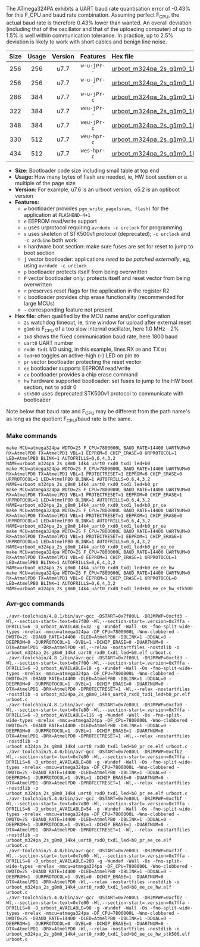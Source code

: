 The ATmega324PA exhibits a UART baud rate quantisation error of -0.43% for this F_CPU and baud rate combination. Assuming perfect F<sub>CPU</sub>, the actual baud rate is therefore 0.43% lower than wanted. An overall deviation (including that of the oscillator and that of the uploading computer) of up to 1.5% is well within communication tolerance. In practice, up to 2.5% deviation is likely to work with short cables and benign line noise.

|Size|Usage|Version|Features|Hex file|
|:-:|:-:|:-:|:-:|:--|
|256|256|u7.7|`w-u-jPr--`|[urboot_m324pa_2s_g1m0_1k8_uart0_rxd0_txd1_led+b0.hex](https://raw.githubusercontent.com/stefanrueger/urboot.hex/main/mcus/atmega324pa/watchdog_2_s/internal_oscillator_g-2.50%25/%2B1m000000_hz/%2B%2B%2B1k8_baud/uart0_rxd0_txd1/led%2Bb0/urboot_m324pa_2s_g1m0_1k8_uart0_rxd0_txd1_led%2Bb0.hex)|
|256|256|u7.7|`w-u-jPr--`|[urboot_m324pa_2s_g1m0_1k8_uart0_rxd0_txd1_led+b0_pr.hex](https://raw.githubusercontent.com/stefanrueger/urboot.hex/main/mcus/atmega324pa/watchdog_2_s/internal_oscillator_g-2.50%25/%2B1m000000_hz/%2B%2B%2B1k8_baud/uart0_rxd0_txd1/led%2Bb0/urboot_m324pa_2s_g1m0_1k8_uart0_rxd0_txd1_led%2Bb0_pr.hex)|
|286|384|u7.7|`w-u-jPr-c`|[urboot_m324pa_2s_g1m0_1k8_uart0_rxd0_txd1_led+b0_pr_ce.hex](https://raw.githubusercontent.com/stefanrueger/urboot.hex/main/mcus/atmega324pa/watchdog_2_s/internal_oscillator_g-2.50%25/%2B1m000000_hz/%2B%2B%2B1k8_baud/uart0_rxd0_txd1/led%2Bb0/urboot_m324pa_2s_g1m0_1k8_uart0_rxd0_txd1_led%2Bb0_pr_ce.hex)|
|322|384|u7.7|`weu-jPr--`|[urboot_m324pa_2s_g1m0_1k8_uart0_rxd0_txd1_led+b0_pr_ee.hex](https://raw.githubusercontent.com/stefanrueger/urboot.hex/main/mcus/atmega324pa/watchdog_2_s/internal_oscillator_g-2.50%25/%2B1m000000_hz/%2B%2B%2B1k8_baud/uart0_rxd0_txd1/led%2Bb0/urboot_m324pa_2s_g1m0_1k8_uart0_rxd0_txd1_led%2Bb0_pr_ee.hex)|
|348|384|u7.7|`weu-jPr-c`|[urboot_m324pa_2s_g1m0_1k8_uart0_rxd0_txd1_led+b0_pr_ee_ce.hex](https://raw.githubusercontent.com/stefanrueger/urboot.hex/main/mcus/atmega324pa/watchdog_2_s/internal_oscillator_g-2.50%25/%2B1m000000_hz/%2B%2B%2B1k8_baud/uart0_rxd0_txd1/led%2Bb0/urboot_m324pa_2s_g1m0_1k8_uart0_rxd0_txd1_led%2Bb0_pr_ee_ce.hex)|
|330|512|u7.7|`weu-hpr-c`|[urboot_m324pa_2s_g1m0_1k8_uart0_rxd0_txd1_led+b0_ee_ce_hw.hex](https://raw.githubusercontent.com/stefanrueger/urboot.hex/main/mcus/atmega324pa/watchdog_2_s/internal_oscillator_g-2.50%25/%2B1m000000_hz/%2B%2B%2B1k8_baud/uart0_rxd0_txd1/led%2Bb0/urboot_m324pa_2s_g1m0_1k8_uart0_rxd0_txd1_led%2Bb0_ee_ce_hw.hex)|
|434|512|u7.7|`wes-hpr-c`|[urboot_m324pa_2s_g1m0_1k8_uart0_rxd0_txd1_led+b0_ee_ce_hw_stk500.hex](https://raw.githubusercontent.com/stefanrueger/urboot.hex/main/mcus/atmega324pa/watchdog_2_s/internal_oscillator_g-2.50%25/%2B1m000000_hz/%2B%2B%2B1k8_baud/uart0_rxd0_txd1/led%2Bb0/urboot_m324pa_2s_g1m0_1k8_uart0_rxd0_txd1_led%2Bb0_ee_ce_hw_stk500.hex)|

- **Size:** Bootloader code size including small table at top end
- **Usage:** How many bytes of flash are needed, ie, HW boot section or a multiple of the page size
- **Version:** For example, u7.6 is an urboot version, o5.2 is an optiboot version
- **Features:**
  + `w` bootloader provides `pgm_write_page(sram, flash)` for the application at `FLASHEND-4+1`
  + `e` EEPROM read/write support
  + `u` uses urprotocol requiring `avrdude -c urclock` for programming
  + `s` uses skeleton of STK500v1 protocol (deprecated); `-c urclock` and `-c arduino` both work
  + `h` hardware boot section: make sure fuses are set for reset to jump to boot section
  + `j` vector bootloader: applications *need to be patched externally*, eg, using `avrdude -c urclock`
  + `p` bootloader protects itself from being overwritten
  + `P` vector bootloader only: protects itself and reset vector from being overwritten
  + `r` preserves reset flags for the application in the register R2
  + `c` bootloader provides chip erase functionality (recommended for large MCUs)
  + `-` corresponding feature not present
- **Hex file:** often qualified by the MCU name and/or configuration
  + `2s` watchdog timeout, ie, time window for upload after external reset
  + `g1m0` is F<sub>CPU</sub> of a too slow internal oscillator, here 1.0 MHz - 2%
  + `1k8` shows the fixed communication baud rate, here 1800 baud
  + `uart0` UART number
  + `rxd0 txd1` I/O using, in this example, lines RX `D0` and TX `D1`
  + `led+b0` toggles an active-high (`+`) LED on pin `B0`
  + `pr` vector bootloader protecting the reset vector
  + `ee` bootloader supports EEPROM read/write
  + `ce` bootloader provides a chip erase command
  + `hw` hardware supported bootloader: set fuses to jump to the HW boot section, not to addr 0
  + `stk500` uses deprecated STK500v1 protocol to communicate with bootloader


Note below that baud rate and F<sub>CPU</sub> may be different from the path name's as long as the quotient F<sub>CPU</sub>/baud rate is the same.

### Make commands
```
make MCU=atmega324pa WDTO=2S F_CPU=7800000L BAUD_RATE=14400 UARTNUM=0 RX=AtmelPD0 TX=AtmelPD1 VBL=1 EEPROM=0 CHIP_ERASE=0 URPROTOCOL=1 LED=AtmelPB0 BLINK=1 AUTOFRILLS=0,6,4,3,2 NAME=urboot_m324pa_2s_g8m0_14k4_uart0_rxd0_txd1_led+b0
make MCU=atmega324pa WDTO=2S F_CPU=7800000L BAUD_RATE=14400 UARTNUM=0 RX=AtmelPD0 TX=AtmelPD1 VBL=1 PROTECTRESET=1 EEPROM=0 CHIP_ERASE=0 URPROTOCOL=1 LED=AtmelPB0 BLINK=1 AUTOFRILLS=0,6,4,3,2 NAME=urboot_m324pa_2s_g8m0_14k4_uart0_rxd0_txd1_led+b0_pr
make MCU=atmega324pa WDTO=2S F_CPU=7800000L BAUD_RATE=14400 UARTNUM=0 RX=AtmelPD0 TX=AtmelPD1 VBL=1 PROTECTRESET=1 EEPROM=0 CHIP_ERASE=1 URPROTOCOL=1 LED=AtmelPB0 BLINK=1 AUTOFRILLS=0,6,4,3,2 NAME=urboot_m324pa_2s_g8m0_14k4_uart0_rxd0_txd1_led+b0_pr_ce
make MCU=atmega324pa WDTO=2S F_CPU=7800000L BAUD_RATE=14400 UARTNUM=0 RX=AtmelPD0 TX=AtmelPD1 VBL=1 PROTECTRESET=1 EEPROM=1 CHIP_ERASE=0 URPROTOCOL=1 LED=AtmelPB0 BLINK=1 AUTOFRILLS=0,6,4,3,2 NAME=urboot_m324pa_2s_g8m0_14k4_uart0_rxd0_txd1_led+b0_pr_ee
make MCU=atmega324pa WDTO=2S F_CPU=7800000L BAUD_RATE=14400 UARTNUM=0 RX=AtmelPD0 TX=AtmelPD1 VBL=1 PROTECTRESET=1 EEPROM=1 CHIP_ERASE=1 URPROTOCOL=1 LED=AtmelPB0 BLINK=1 AUTOFRILLS=0,6,4,3,2 NAME=urboot_m324pa_2s_g8m0_14k4_uart0_rxd0_txd1_led+b0_pr_ee_ce
make MCU=atmega324pa WDTO=2S F_CPU=7800000L BAUD_RATE=14400 UARTNUM=0 RX=AtmelPD0 TX=AtmelPD1 VBL=0 EEPROM=1 CHIP_ERASE=1 URPROTOCOL=1 LED=AtmelPB0 BLINK=1 AUTOFRILLS=0,6,4,3,2 NAME=urboot_m324pa_2s_g8m0_14k4_uart0_rxd0_txd1_led+b0_ee_ce_hw
make MCU=atmega324pa WDTO=2S F_CPU=7800000L BAUD_RATE=14400 UARTNUM=0 RX=AtmelPD0 TX=AtmelPD1 VBL=0 EEPROM=1 CHIP_ERASE=1 URPROTOCOL=0 LED=AtmelPB0 BLINK=1 AUTOFRILLS=0,6,4,3,2 NAME=urboot_m324pa_2s_g8m0_14k4_uart0_rxd0_txd1_led+b0_ee_ce_hw_stk500
```

### Avr-gcc commands
```
./avr-toolchain/4.8.1/bin/avr-gcc -DSTART=0x7f00UL -DRJMPWP=0xcfd3 -Wl,--section-start=.text=0x7f00 -Wl,--section-start=.version=0x7ffa -DFRILLS=6 -D_urboot_AVAILABLE=32 -g -Wundef -Wall -Os -fno-split-wide-types -mrelax -mmcu=atmega324pa -DF_CPU=7800000L -Wno-clobbered -DWDTO=2S -DBAUD_RATE=14400 -DLED=AtmelPB0 -DBLINK=1 -DDUAL=0 -DEEPROM=0 -DURPROTOCOL=1 -DVBL=1 -DCHIP_ERASE=0 -DUARTNUM=0 -DTX=AtmelPD1 -DRX=AtmelPD0 -Wl,--relax -nostartfiles -nostdlib -o urboot_m324pa_2s_g8m0_14k4_uart0_rxd0_txd1_led+b0.elf urboot.c
./avr-toolchain/4.8.1/bin/avr-gcc -DSTART=0x7f00UL -DRJMPWP=0xcfd3 -Wl,--section-start=.text=0x7f00 -Wl,--section-start=.version=0x7ffa -DFRILLS=6 -D_urboot_AVAILABLE=18 -g -Wundef -Wall -Os -fno-split-wide-types -mrelax -mmcu=atmega324pa -DF_CPU=7800000L -Wno-clobbered -DWDTO=2S -DBAUD_RATE=14400 -DLED=AtmelPB0 -DBLINK=1 -DDUAL=0 -DEEPROM=0 -DURPROTOCOL=1 -DVBL=1 -DCHIP_ERASE=0 -DUARTNUM=0 -DTX=AtmelPD1 -DRX=AtmelPD0 -DPROTECTRESET=1 -Wl,--relax -nostartfiles -nostdlib -o urboot_m324pa_2s_g8m0_14k4_uart0_rxd0_txd1_led+b0_pr.elf urboot.c
./avr-toolchain/4.8.1/bin/avr-gcc -DSTART=0x7e80UL -DRJMPWP=0xcfa0 -Wl,--section-start=.text=0x7e80 -Wl,--section-start=.version=0x7ffa -DFRILLS=6 -D_urboot_AVAILABLE=116 -g -Wundef -Wall -Os -fno-split-wide-types -mrelax -mmcu=atmega324pa -DF_CPU=7800000L -Wno-clobbered -DWDTO=2S -DBAUD_RATE=14400 -DLED=AtmelPB0 -DBLINK=1 -DDUAL=0 -DEEPROM=0 -DURPROTOCOL=1 -DVBL=1 -DCHIP_ERASE=1 -DUARTNUM=0 -DTX=AtmelPD1 -DRX=AtmelPD0 -DPROTECTRESET=1 -Wl,--relax -nostartfiles -nostdlib -o urboot_m324pa_2s_g8m0_14k4_uart0_rxd0_txd1_led+b0_pr_ce.elf urboot.c
./avr-toolchain/5.4.0/bin/avr-gcc -DSTART=0x7e80UL -DRJMPWP=0xcfb2 -Wl,--section-start=.text=0x7e80 -Wl,--section-start=.version=0x7ffa -DFRILLS=6 -D_urboot_AVAILABLE=80 -g -Wundef -Wall -Os -fno-split-wide-types -mrelax -mmcu=atmega324pa -DF_CPU=7800000L -Wno-clobbered -DWDTO=2S -DBAUD_RATE=14400 -DLED=AtmelPB0 -DBLINK=1 -DDUAL=0 -DEEPROM=1 -DURPROTOCOL=1 -DVBL=1 -DCHIP_ERASE=0 -DUARTNUM=0 -DTX=AtmelPD1 -DRX=AtmelPD0 -DPROTECTRESET=1 -Wl,--relax -nostartfiles -nostdlib -o urboot_m324pa_2s_g8m0_14k4_uart0_rxd0_txd1_led+b0_pr_ee.elf urboot.c
./avr-toolchain/5.4.0/bin/avr-gcc -DSTART=0x7e80UL -DRJMPWP=0xcfbf -Wl,--section-start=.text=0x7e80 -Wl,--section-start=.version=0x7ffa -DFRILLS=6 -D_urboot_AVAILABLE=54 -g -Wundef -Wall -Os -fno-split-wide-types -mrelax -mmcu=atmega324pa -DF_CPU=7800000L -Wno-clobbered -DWDTO=2S -DBAUD_RATE=14400 -DLED=AtmelPB0 -DBLINK=1 -DDUAL=0 -DEEPROM=1 -DURPROTOCOL=1 -DVBL=1 -DCHIP_ERASE=1 -DUARTNUM=0 -DTX=AtmelPD1 -DRX=AtmelPD0 -DPROTECTRESET=1 -Wl,--relax -nostartfiles -nostdlib -o urboot_m324pa_2s_g8m0_14k4_uart0_rxd0_txd1_led+b0_pr_ee_ce.elf urboot.c
./avr-toolchain/5.4.0/bin/avr-gcc -DSTART=0x7e00UL -DRJMPWP=0xcf7f -Wl,--section-start=.text=0x7e00 -Wl,--section-start=.version=0x7ffa -DFRILLS=6 -D_urboot_AVAILABLE=200 -g -Wundef -Wall -Os -fno-split-wide-types -mrelax -mmcu=atmega324pa -DF_CPU=7800000L -Wno-clobbered -DWDTO=2S -DBAUD_RATE=14400 -DLED=AtmelPB0 -DBLINK=1 -DDUAL=0 -DEEPROM=1 -DURPROTOCOL=1 -DVBL=0 -DCHIP_ERASE=1 -DUARTNUM=0 -DTX=AtmelPD1 -DRX=AtmelPD0 -Wl,--relax -nostartfiles -nostdlib -o urboot_m324pa_2s_g8m0_14k4_uart0_rxd0_txd1_led+b0_ee_ce_hw.elf urboot.c
./avr-toolchain/5.4.0/bin/avr-gcc -DSTART=0x7e00UL -DRJMPWP=0xcfb2 -Wl,--section-start=.text=0x7e00 -Wl,--section-start=.version=0x7ffa -DFRILLS=6 -D_urboot_AVAILABLE=98 -g -Wundef -Wall -Os -fno-split-wide-types -mrelax -mmcu=atmega324pa -DF_CPU=7800000L -Wno-clobbered -DWDTO=2S -DBAUD_RATE=14400 -DLED=AtmelPB0 -DBLINK=1 -DDUAL=0 -DEEPROM=1 -DURPROTOCOL=0 -DVBL=0 -DCHIP_ERASE=1 -DUARTNUM=0 -DTX=AtmelPD1 -DRX=AtmelPD0 -Wl,--relax -nostartfiles -nostdlib -o urboot_m324pa_2s_g8m0_14k4_uart0_rxd0_txd1_led+b0_ee_ce_hw_stk500.elf urboot.c
```

